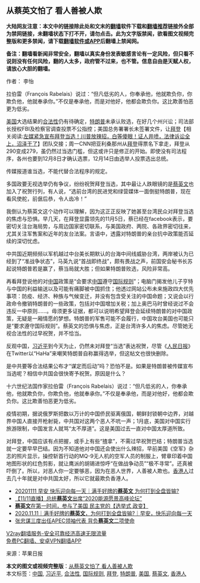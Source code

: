  <h2>从蔡英文怕了 看人善被人欺</h2> <p class="notice"><b>大陆网友注意：本文中的链接除此处和文末的<a href="https://github.com/bannedbook/fanqiang" >翻墙</a>软件下载和<a href="https://github.com/killgcd/justmysocks/blob/master/README.md">翻墙推荐</a>链接外全部为禁网链接，未翻墙状态下打不开，请勿点击。此为文字版禁闻，欲看图文视频完整版和更多禁闻，请下载<a href="https://github.com/bannedbook/fanqiang">翻墙软件或APP</a>后翻墙上禁闻网。</p><p>备注：翻墙看新闻非常安全，翻墙以真实身份发表敏感言论有一定风险，但只看不说则没有任何风险，翻的人太多，政府管不过来，也不管。信息自由是天赋人权，请放心大胆的翻墙。</b></p>  <div class="entry"> <p>作者： 李怡</p> <p id="summary">拉伯雷（François Rabelais）说过：“但凡低劣的人，你奉承他，他就欺负你，你欺负他，他就奉承你。”不仅是奉承他，而是对他好，他都会欺负你。这比欺善怕恶更为低劣。</p> <p id="conimg"></p>  <p><a href="https://www.bannedbook.org/bnews/tag/%e7%be%8e%e5%9b%bd/" class="st_tag internal_tag" rel="tag" title="标签 美国 下的日志">美国</a>大选结果的<a href="https://www.bannedbook.org/bnews/tag/%E5%90%88%E6%B3%95%E6%80%A7/" class="st_tag internal_tag" rel="tag" title="标签 合法性 下的日志">合法性</a>仍有待确定，<a href="https://www.bannedbook.org/bnews/tag/%e7%89%b9%e6%9c%97%e6%99%ae/" class="st_tag internal_tag" rel="tag" title="标签 特朗普 下的日志">特朗普</a>未承认败选，在好几个州兴讼；司法部长授权FBI及检察官调查投票不公指控；美国总务署署长未签署文件，让<span class='wp_keywordlink'><a href="https://www.bannedbook.org/bnews/comments/20201018/1415809.html" title="“硬盘门”再爆：拿中共华信10％股的“大人物”正是拜登" target="_blank">拜登</a></span>【相关阅读:<a href='https://www.bannedbook.org/bnews/bannedvideo/20201108/1427782.html' target='_blank'>左媒紧急宣布拜登当选！川普放辣招，白等傻眼！证人井喷，法律诉讼全上，沼泽干了</a>】团队交接；周一CNN把亚利桑那州从<a href="https://www.bannedbook.org/bnews/tag/%e6%8b%9c%e7%99%bb/" class="st_tag internal_tag" rel="tag" title="标签 拜登 下的日志">拜登</a>得票名下拿走，拜登从290变成279，虽仍然过当选门槛，但这或许只是修正的开始。即使没有司法程序，各州也要到12月8日才确认选票，12月14日由选举人投票选出总统。</p> <p>传媒报道谁当选，不能代替合法程序的规定。</p> <p>多国政要无视选举仍有争议，纷纷祝贺拜登当选，其中最让人跌眼镜的是<a href="https://www.bannedbook.org/bnews/tag/%e8%94%a1%e8%8b%b1%e6%96%87/" class="st_tag internal_tag" rel="tag" title="标签 蔡英文 下的日志">蔡英文</a>也加入了祝贺行列，有人说，“选前台湾的民进党和绿营媒体一面倒挺特朗普，现在看风使舵，前倨后恭，令人齿冷！”</p>  <p>我倒认为蔡英文这个动作可以理解，因为这正正反映了她甚至台湾民众对拜登当选的焦虑与恐惧。早几天，在拜登显露领先的11月5日，蔡已经在facebook表示，要密切关注台海局势，与周边国家密切联系，与美国政府、两院、各政界密切往来，尤其关注军售案和近年的友台法案。言语中，透露对特朗普的亲台抗中政策能否延续的深切忧虑。</p> <p>中共国近期频频以军机越过中台美长期默认的台海中间线威胁台湾，两岸被认为已经到了“准战争状态”，马英九说“首战即终战”，颇有畏战之声，前国安会秘书长苏起说特朗普若是赢了，蔡当局就大胜；但如果特朗普败选，风险非常高。</p> <p>再看拜登说他的对<span class='wp_keywordlink_affiliate'><a href="https://www.bannedbook.org/" title="中国" target="_blank">中国</a></span>政策是“会要求<a href="https://www.bannedbook.org/bnews/tag/%E4%B8%AD%E5%9B%BD/" class="st_tag internal_tag" rel="tag" title="标签 中国 下的日志">中国</a>遵守<a href="https://www.bannedbook.org/bnews/tag/%E5%9B%BD%E9%99%85%E8%A7%84%E5%88%99/" class="st_tag internal_tag" rel="tag" title="标签 国际规则 下的日志">国际规则</a>”；电脑门揭发他儿子亨特与中国的利益输送以及可能有痛脚被中国抓住；他透过网站公布未来施政四大优先事项：防疫、经济、种族与气候变迁，并没有包含受关注的中国命题；又说会以行政命令撤销特朗普的一些政策，包括对中国增加关税；加上奥巴马时曾经说过不会违反一中原则……。毋须更多证据，都可以说明希望拜登会延续特朗普的对中国政策，无疑是一厢情愿的梦想。特朗普的军售可能不会履行，中国攻台美国也可能只是“要求遵守国际规则”。蔡英文的恐惧与焦虑，正是台湾许多人的焦虑。尽管她无视合法性的过早祝贺，并不恰当。</p>  <p>反观中国，<a href="https://www.bannedbook.org/bnews/tag/%e4%b9%a0%e8%bf%91%e5%b9%b3/" class="st_tag internal_tag" rel="tag" title="标签 习近平 下的日志">习近平</a>到今天为止，仍然未对拜登“当选”表达祝贺，尽管《<span class='wp_keywordlink'><a href="https://www.bannedbook.org/forum2/topic109.html" title="透视人民日报" target="_blank">人民日报</a></span>》在Twitter以“HaHa”来嘲笑特朗普自称赢得选举，但这帖文也很快删除。</p> <p>是中共要等合法结果公布才“谋定而后动”吗？恐怕不是。如果是特朗普被传媒宣布当选呢？相信中共国会很快寄予祝贺。原因是什么？</p> <p>十六世纪法国作家拉伯雷（François Rabelais）说过：“但凡低劣的人，你奉承他，他就欺负你，你欺负他，他就奉承你。”不仅是奉承他，而是对他好，他都会欺负你。这比欺善怕恶更为低劣。</p>  <p>疫情初期，据说俄罗斯把数以万计的中国侨民驱离俄国，朝鲜封锁朝中边界，对越界中国人直接开枪射毙，中共国对这两个恶人不吭一声；1月底，美国对中国实行旅游限制，中国发言人就骂“太不厚道”。这是美国过去一直对中国太厚道所致。</p> <p>对拜登，中国应该有点把握，或手上有些“揸拿”，不需过早祝贺巴结；特朗普当选就一定要早早巴结。因为不知道他对中国还会使出什么辣招，早前美国《空军》杂志的照片显示，操控斩首行动的MQ-9无人机的空军人员的制服上，臂章印着中国地图形状的红色剪影，就让鹰派的胡锡进惊呼“在做战争动员”“极不寻常”。还真被吓倒了。所以，对恶人你一定要够恶，因为在恶人世界，人善被人欺也。<a href="https://www.bannedbook.org/bnews/tag/%E9%A6%99%E6%B8%AF%E4%BA%BA/" class="st_tag internal_tag" rel="tag" title="标签 香港人 下的日志">香港人</a>过去几十年就是对中共国太好，所以它就最欺负香港人。</p> <ul class='op-related-articles' title='相关阅读'> <li><a href='https://www.bannedbook.org/bnews/taiwannews/20201111/1429442.html' target='_blank'>20201111 早安 快乐迎向每一天｜满手好牌的<b>蔡英文</b> 为何打到全盘皆输?</a></li> <li><a href='https://www.bannedbook.org/bnews/taiwannews/20201111/1429203.html' target='_blank'>【11/11直播】总统<b>蔡英文</b>出席“2020能源愿景高峰论坛”</a></li> <li><a href='https://www.bannedbook.org/bnews/taiwannews/20201111/1429170.html' target='_blank'><b>蔡英文</b>在第一时间，参与了美国 民主党的【选举式 政变】</a></li> <li><a href='https://www.bannedbook.org/bnews/taiwannews/20201111/1429097.html' target='_blank'>2020.11.11｜满手好牌的<b>蔡英文</b>，为何打到全盘皆输?｜早安，快乐迎向每一天</a></li> <li><a href='https://www.bannedbook.org/bnews/comments/20201110/1428878.html' target='_blank'>张忠谋三度出任APEC领袖代表 背负<b>蔡英文</b>二项使命</a></li> </ul> <p class="texttj"> <a href="https://www.bannedbook.org/forum23/topic22702.html" target="_blank">V2ray翻墙服务-安全可靠经济高速无限流量</a><br/> <a href="https://github.com/bannedbook/fanqiang/wiki/%E7%A6%81%E9%97%BB%E7%BD%91%E5%AE%89%E5%8D%93%E7%BF%BB%E5%A2%99%E6%96%B0%E9%97%BBAPP" target="_blank">免费PC翻墙、安卓VPN翻墙APP</a></p><p> 来源：苹果日报 </p><a name='sharetosocial'></a>       <div><b>本文的图文或视频完整版</b>：<a href='https://www.bannedbook.org/bnews/comments/20201112/1429811.html'>从蔡英文怕了 看人善被人欺</a></div>  </div><!--END ENTRY--> <div class="postfooter"> <div>本文标签：<a href="https://www.bannedbook.org/bnews/tag/%E4%B8%AD%E5%9B%BD/" rel="tag">中国</a>, <a href="https://www.bannedbook.org/bnews/tag/%e4%b9%a0%e8%bf%91%e5%b9%b3/" rel="tag">习近平</a>, <a href="https://www.bannedbook.org/bnews/tag/%E5%90%88%E6%B3%95%E6%80%A7/" rel="tag">合法性</a>, <a href="https://www.bannedbook.org/bnews/tag/%E5%9B%BD%E9%99%85%E8%A7%84%E5%88%99/" rel="tag">国际规则</a>, <a href="https://www.bannedbook.org/bnews/tag/%e6%8b%9c%e7%99%bb/" rel="tag">拜登</a>, <a href="https://www.bannedbook.org/bnews/tag/%e7%89%b9%e6%9c%97%e6%99%ae/" rel="tag">特朗普</a>, <a href="https://www.bannedbook.org/bnews/tag/%e7%be%8e%e5%9b%bd/" rel="tag">美国</a>, <a href="https://www.bannedbook.org/bnews/tag/%e8%94%a1%e8%8b%b1%e6%96%87/" rel="tag">蔡英文</a>, <a href="https://www.bannedbook.org/bnews/tag/%E9%A6%99%E6%B8%AF%E4%BA%BA/" rel="tag">香港人</a></div>  </div><!--END POSTFOOTER--> 
